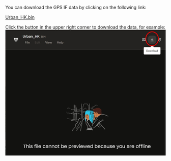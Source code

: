 You can download the GPS IF data by clicking on the following link:

[Urban_HK.bin](https://www.dropbox.com/scl/fi/o18ejryo123upfvks5s7w/Urban_HK.bin?rlkey=kxjpoz51fv3lzg8lnnrkk2sqe&st=4u7w5bqw&dl=0)

Click the button in the upper right corner to download the data, for example:
![download Image](Images/download.jpg)

